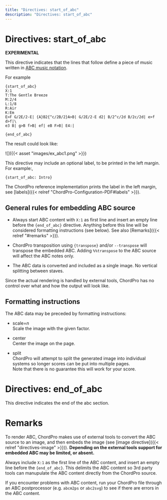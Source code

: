 ```yaml
---
title: "Directives: start_of_abc"
description: "Directives: start_of_abc"
---
```


# Directives: start_of_abc

__EXPERIMENTAL__

This directive indicates that the lines that follow define a piece of
music written in [ABC music notation](https://www.abcnotation.com).

For example

    {start_of_abc}
	X:1
	T:The Gentle Breeze
	M:2/4
	L:1/8
	R:Air
	K:Em
    E>F G/2E/2-E| {A}B2{^c/2B/2}A>B| G/2E/2-E d2| B/2^c/2d B/2c/2d| e>f d>f|\
    e3 B| g>B f>B| ef| eB F>B| E4:|
	
    {end_of_abc}

The result could look like:

![]({{< asset "images/ex_abc1.png" >}})

This directive may include an optional label, to be printed in the
left margin. For example:,

    {start_of_abc: Intro}

The ChordPro reference implementation prints the label in the left
margin, see [labels]({{< relref "ChordPro-Configuration-PDF#labels" >}}).

## General rules for embedding ABC source

* Always start ABC content with `X:1` as first line and insert an
  empty line before the `{end_of_abc}` directive. 
  Anything before this
  line will be considered formatting instructions (see below).
  See also [Remarks]({{< relref "#remarks" >}}).

* ChordPro transposition using `{transpose}` and/or `--transpose` will
  transpose the embedded ABC. Adding `%%transpose` to the ABC
  source will affect the ABC notes only.

* The ABC data is converted and included as a single image.
  No vertical splitting between staves.

Since the actual rendering is handled by external tools, ChordPro has
no control over what and how the output will look like.

## Formatting instructions

The ABC data may be preceded by formatting instructions:

* scale=_n_  
  Scale the image with the given factor.

* center  
  Center the image on the page.

* split  
  ChordPro will attempt to split the generated image into individual
  systems so longer scores can be put into multiple pages.  
  Note that there is no guarantee this will work for your score.

# Directives: end_of_abc

This directive indicates the end of the abc section.

# Remarks

To render ABC, ChordPro makes use of external tools to
convert the ABC source to an image, and then embeds the image (see
[image directive]({{< relref "directives-image" >}})). **Depending on
the external tools support for embedded ABC may be limited, or absent.**

Always include `X:1` as the first line of the ABC content, and insert
an empty line before the `{end_of_abc}`. This delimits the ABC content
so 3rd party tools can manupulate the ABC content directly from the
ChordPro source.

If you encounter problems with ABC content, run your ChordPro file
through an ABC postprocessor (e.g. `abcm2ps` or `abc2svg`) to see if
there are errors in the ABC content.

